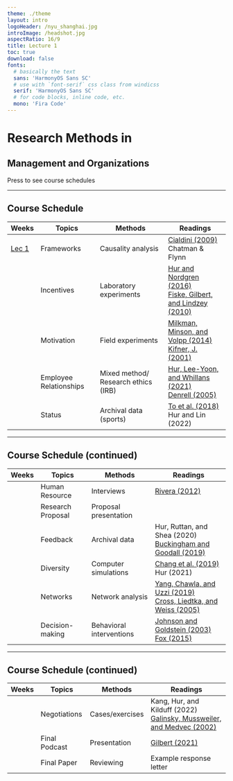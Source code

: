 ```yaml
---
theme: ./theme
layout: intro
logoHeader: /nyu_shanghai.jpg
introImage: /headshot.jpg
aspectRatio: 16/9
title: Lecture 1
toc: true
download: false
fonts:
  # basically the text
  sans: 'HarmonyOS Sans SC'
  # use with `font-serif` css class from windicss
  serif: 'HarmonyOS Sans SC'
  # for code blocks, inline code, etc.
  mono: 'Fira Code'
---
```


# Research Methods in 
## Management and Organizations



<div class="pt-12">
  <span @click="$slidev.nav.next" class="px-2 p-1 rounded cursor-pointer" hover="bg-white bg-opacity-10">
    Press to see course schedules <carbon:arrow-right class="inline"/>
  </span>
</div>



---

## Course Schedule

| **Weeks**                                      | **Topics**             | **Methods**                         | **Readings**                                                 |
| ---------------------------------------------- | ---------------------- | ----------------------------------- | ------------------------------------------------------------ |
| [Lec 1](https://julia-slides-lec1.netlify.app) | Frameworks             | Causality analysis                  | [Cialdini (2009)](https://github.com/Fanisting/julia_slides/blob/ba5a38ec578d52c546af098e3709854162e32a72/readings/Cialdini_2009_We%20have%20to%20break%20up.pdf)<br />Chatman & Flynn |
|                                                | Incentives             | Laboratory experiments              | [Hur and Nordgren (2016)](https://github.com/Fanisting/julia_slides/blob/ba5a38ec578d52c546af098e3709854162e32a72/readings/Hur%20and%20Nordgren%20-%202016%20-%20Paying%20for%20performance%20Performance%20incentives%20inc.pdf) <br />[Fiske, Gilbert, and Lindzey (2010)](https://github.com/Fanisting/julia_slides/blob/ba5a38ec578d52c546af098e3709854162e32a72/readings/Fiske%20et%20al_2010_Handbook%20of%20Social%20Psychology,%20Volume%201.pdf) |
|                                                | Motivation             | Field experiments                   | [Milkman, Minson, and Volpp (2014)](https://github.com/Fanisting/julia_slides/blob/ba5a38ec578d52c546af098e3709854162e32a72/readings/Milkman%20et%20al_2014_Holding%20the%20Hunger%20Games%20Hostage%20at%20the%20Gym.pdf)<br />[Kifner, J. (2001)](https://www.nytimes.com/2001/09/08/nyregion/scholar-sets-off-gastronomic-false-alarm.html) |
|                                                | Employee Relationships | Mixed method/ Research ethics (IRB) | [Hur, Lee-Yoon, and Whillans (2021)](https://github.com/Fanisting/julia_slides/blob/ba5a38ec578d52c546af098e3709854162e32a72/readings/Hur%20et%20al_2021_Are%20they%20useful.pdf)<br />[Denrell (2005)](https://hbr.org/2005/04/selection-bias-and-the-perils-of-benchmarking) |
|                                                | Status                 | Archival data (sports)              | [To et al. (2018)](https://github.com/Fanisting/julia_slides/blob/ba5a38ec578d52c546af098e3709854162e32a72/readings/To%20et%20al_2018_Going%20for%20it%20on%20Fourth%20Down.pdf)<br /> Hur and Lin (2022) |



---

## Course Schedule (continued)

| **Weeks** | **Topics**        | **Methods**              | **Readings**                                                 |
| --------- | ----------------- | ------------------------ | ------------------------------------------------------------ |
|           | Human Resource    | Interviews               | [Rivera (2012)](https://github.com/Fanisting/julia_slides/blob/ba5a38ec578d52c546af098e3709854162e32a72/readings/Rivera_2012_Hiring%20as%20cultural%20matching.pdf) |
|           | Research Proposal | Proposal presentation    |                                                              |
|           | Feedback          | Archival data            | Hur, Ruttan, and Shea (2020)<br />[Buckingham and Goodall (2019)](https://github.com/Fanisting/julia_slides/blob/a5133a0c9e6dd2d5b1e6ce50dd20f97a7d893f58/readings/Buckingham_Goodall_2019_The%20feedback%20fallacy.pdf) |
|           | Diversity         | Computer simulations     | [Chang et al. (2019)](https://github.com/Fanisting/julia_slides/blob/ba5a38ec578d52c546af098e3709854162e32a72/readings/Chang%20et%20al_2019_Diversity%20Thresholds.pdf)<br />Hur (2021) |
|           | Networks          | Network analysis         | [Yang, Chawla, and Uzzi (2019)](https://github.com/Fanisting/julia_slides/blob/ba5a38ec578d52c546af098e3709854162e32a72/readings/Yang%20et%20al_2019_A%20network%E2%80%99s%20gender%20composition%20and%20communication%20pattern%20predict%20women%E2%80%99s.pdf)<br />[Cross, Liedtka, and Weiss (2005)](https://github.com/Fanisting/julia_slides/blob/ba5a38ec578d52c546af098e3709854162e32a72/readings/Cross%20et%20al_2005_A%20practical%20guide%20to%20social%20networks.pdf) |
|           | Decision-making   | Behavioral interventions | [Johnson and Goldstein (2003)](https://github.com/Fanisting/julia_slides/blob/ba5a38ec578d52c546af098e3709854162e32a72/readings/Johnson_Goldstein_2003_Do%20Defaults%20Save%20Lives.pdf)<br />[Fox (2015)](https://hbr.org/2015/05/from-economic-man-to-behavioral-economics) |



---



## Course Schedule (continued)

| **Weeks** | **Topics**    | **Methods**     | **Readings**                                                 |
| --------- | ------------- | --------------- | ------------------------------------------------------------ |
|           | Negotiations  | Cases/exercises | Kang, Hur, and Kilduff (2022)<br />[Galinsky, Mussweiler, and Medvec (2002)](https://github.com/Fanisting/julia_slides/blob/ba5a38ec578d52c546af098e3709854162e32a72/readings/Galinsky%20et%20al_2002_Disconnecting%20outcomes%20and%20evaluations.pdf) |
|           | Final Podcast | Presentation    | [Gilbert (2021)](https://github.com/Fanisting/julia_slides/blob/ba5a38ec578d52c546af098e3709854162e32a72/readings/Gilbert_How%20To%20Give%20A%20Good%20Research%20Presentation.pdf) |
|           | Final Paper   | Reviewing       | Example response letter                                      |

